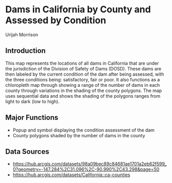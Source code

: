 # Dams in California by County and Assessed by Condition
Urijah Morrison

## Introduction
This map represents the locations of all dams in   California that are under the jurisdiction of the Division of Safety of Dams (DOSD). These dams are then labeled by the current condition of the dam after being assessed, with the three conditions being: satisfactory, fair or poor. It also functions as a chloropleth map through showing a range of the number of dams in each county through
variations in the shading of the county polygons. The map uses sequential data and shows the shading of the polygons ranges from light to dark (low to high).

## Major Functions
* Popup and symbol displaying the condition assessment of the dam
* County polygons shaded by the number of dams in the county

## Data Sources
* <https://hub.arcgis.com/datasets/98a09bec89c84681ae1701a2eb62f599_0?geometry=-147.284%2C31.096%2C-90.990%2C43.298&page=50>
* <https://hub.arcgis.com/datasets/California::ca-counties>
